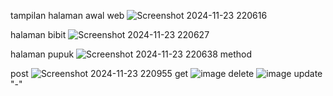 tampilan halaman awal web
![Screenshot 2024-11-23 220616](https://github.com/user-attachments/assets/24a37a0f-2abd-4d97-b10a-f5bfdbf89942)

halaman bibit
![Screenshot 2024-11-23 220627](https://github.com/user-attachments/assets/02b8ca18-2168-4b8c-a2ca-54a625bf8aa9)

halaman pupuk
![Screenshot 2024-11-23 220638](https://github.com/user-attachments/assets/0f45e374-85b8-4d81-9b31-69e91b4b935d)
method 


post
![Screenshot 2024-11-23 220955](https://github.com/user-attachments/assets/019aef16-7d2d-4bee-b0d8-0bf6373695ca)
get 
![image](https://github.com/user-attachments/assets/279d572f-2edb-47e8-8a17-b694c1d467d7)
delete
![image](https://github.com/user-attachments/assets/cfe09e68-7d9c-4866-9574-ecfa4605ad75)
update
"-"


